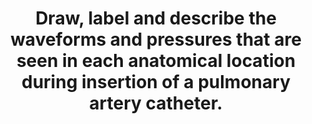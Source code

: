 ---
title: "Draw, label and describe the waveforms and pressures that are seen in each anatomical location during insertion of a pulmonary artery catheter."
entityType: SAQ
exam: PEX
college: ANZCA
year: 2021
sitting: B
question: 5
passRate: 37
EC_expectedDomains:
- "the correct pulmonary artery catheter waveform from CVP/RA, RV, PA to PCWP"
EC_extraCredit:
- "Overall knowledge of the CVP waveform was good."
EC_errorsCommon:
- "lack of knowledge from the RV and beyond"
- "lack of written description to accompany poorly drawn or otherwise incorrect graphs inconsistency between what is written and drawn or vice versa (e.g. drawing a dichrotic notch but offering no explanation, or explaining a dichrotic notch but not adding it to diagram.)"
- "a lack of recognition that the CVP and RA waveforms are the same, there being significant differences between the RV and PA systolic pressures, and where exactly a PAC is “wedged”."
---